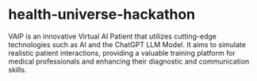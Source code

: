 # health-universe-hackathon
VAIP is an innovative Virtual AI Patient that utilizes cutting-edge technologies such as AI and the ChatGPT LLM Model. It aims to simulate realistic patient interactions, providing a valuable training platform for medical professionals and enhancing their diagnostic and communication skills.
